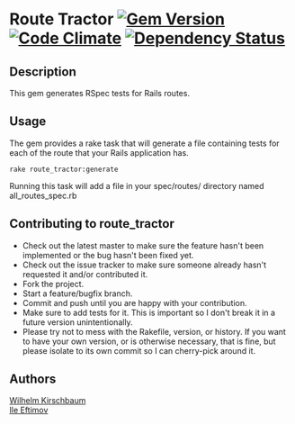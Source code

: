 # Route Tractor [![Gem Version](https://badge.fury.io/rb/route_tractor.png)](http://badge.fury.io/rb/route_tractor) [![Code Climate](https://codeclimate.com/github/wkirschbaum/route_tractor.png)](https://codeclimate.com/github/wkirschbaum/route_tractor) [![Dependency Status](https://gemnasium.com/wkirschbaum/route_tractor.png)](https://gemnasium.com/wkirschbaum/route_tractor)

## Description
This gem generates RSpec tests for Rails routes.

## Usage
The gem provides a rake task that will generate a file containing tests for each of the route that your Rails application has.

    rake route_tractor:generate

Running this task will add a file in your spec/routes/ directory named all_routes_spec.rb

## Contributing to route_tractor

* Check out the latest master to make sure the feature hasn't been implemented or the bug hasn't been fixed yet.
* Check out the issue tracker to make sure someone already hasn't requested it and/or contributed it.
* Fork the project.
* Start a feature/bugfix branch.
* Commit and push until you are happy with your contribution.
* Make sure to add tests for it. This is important so I don't break it in a future version unintentionally.
* Please try not to mess with the Rakefile, version, or history. If you want to have your own version, or is otherwise necessary, that is fine, but please isolate to its own commit so I can cherry-pick around it.

## Authors
[Wilhelm Kirschbaum](https://github.com/wkirschbaum)  
[Ile Eftimov](https://github.com/fteem)

